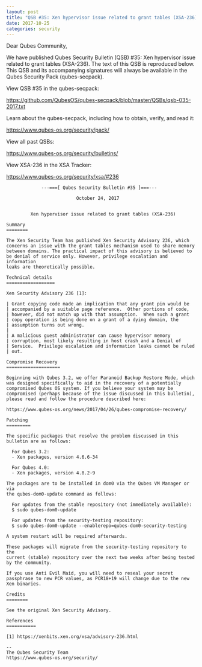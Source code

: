 ```yaml
---
layout: post
title: "QSB #35: Xen hypervisor issue related to grant tables (XSA-236)"
date: 2017-10-25
categories: security
---
```


Dear Qubes Community,

We have published Qubes Security Bulletin (QSB) #35:
Xen hypervisor issue related to grant tables (XSA-236).
The text of this QSB is reproduced below. This QSB and its accompanying
signatures will always be available in the Qubes Security Pack (qubes-secpack).

View QSB #35 in the qubes-secpack:

<https://github.com/QubesOS/qubes-secpack/blob/master/QSBs/qsb-035-2017.txt>

Learn about the qubes-secpack, including how to obtain, verify, and read it:

<https://www.qubes-os.org/security/pack/>

View all past QSBs:

<https://www.qubes-os.org/security/bulletins/>

View XSA-236 in the XSA Tracker:

<https://www.qubes-os.org/security/xsa/#236>



```
             ---===[ Qubes Security Bulletin #35 ]===---

                          October 24, 2017


         Xen hypervisor issue related to grant tables (XSA-236)

Summary
========

The Xen Security Team has published Xen Security Advisory 236, which
concerns an issue with the grant tables mechanism used to share memory
between domains. The practical impact of this advisory is believed to
be denial of service only. However, privilege escalation and information
leaks are theoretically possible.

Technical details
==================

Xen Security Advisory 236 [1]:

| Grant copying code made an implication that any grant pin would be
| accompanied by a suitable page reference.  Other portions of code,
| however, did not match up with that assumption.  When such a grant
| copy operation is being done on a grant of a dying domain, the
| assumption turns out wrong.
|
| A malicious guest administrator can cause hypervisor memory
| corruption, most likely resulting in host crash and a Denial of
| Service.  Privilege escalation and information leaks cannot be ruled
| out.

Compromise Recovery
====================

Beginning with Qubes 3.2, we offer Paranoid Backup Restore Mode, which
was designed specifically to aid in the recovery of a potentially
compromised Qubes OS system. If you believe your system may be
compromised (perhaps because of the issue discussed in this bulletin),
please read and follow the procedure described here:

https://www.qubes-os.org/news/2017/04/26/qubes-compromise-recovery/

Patching
=========

The specific packages that resolve the problem discussed in this
bulletin are as follows:

  For Qubes 3.2:
  - Xen packages, version 4.6.6-34

  For Qubes 4.0:
  - Xen packages, version 4.8.2-9

The packages are to be installed in dom0 via the Qubes VM Manager or via
the qubes-dom0-update command as follows:

  For updates from the stable repository (not immediately available):
  $ sudo qubes-dom0-update

  For updates from the security-testing repository:
  $ sudo qubes-dom0-update --enablerepo=qubes-dom0-security-testing

A system restart will be required afterwards.

These packages will migrate from the security-testing repository to the
current (stable) repository over the next two weeks after being tested
by the community.

If you use Anti Evil Maid, you will need to reseal your secret
passphrase to new PCR values, as PCR18+19 will change due to the new
Xen binaries.

Credits
========

See the original Xen Security Advisory.

References
===========

[1] https://xenbits.xen.org/xsa/advisory-236.html

-- 
The Qubes Security Team
https://www.qubes-os.org/security/
```


